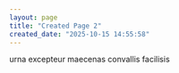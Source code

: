 ```yaml
---
layout: page
title: "Created Page 2"
created_date: "2025-10-15 14:55:58"
---
```


urna excepteur maecenas convallis facilisis 
